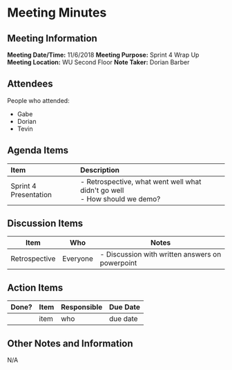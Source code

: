 # Meeting Minutes

## Meeting Information

__Meeting Date/Time:__ 11/6/2018
__Meeting Purpose:__ Sprint 4 Wrap Up
__Meeting Location:__ WU Second Floor
__Note Taker:__ Dorian Barber


## Attendees

People who attended:
 - Gabe 
 - Dorian
 - Tevin

## Agenda Items

| Item | Description |
|:----|:----|
|Sprint 4 Presentation | - Retrospective, what went well what didn't go well <br> - How should we demo? <br> | 


## Discussion Items

| Item | Who | Notes |
| ---- | ---- | ---- |
| Retrospective | Everyone | - Discussion with written answers on powerpoint |


## Action Items

| Done? | Item | Responsible | Due Date |
| ---- | ---- | ---- | ---- |
| | item | who | due date |


## Other Notes and Information

N/A
